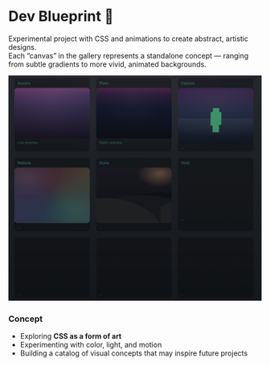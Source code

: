 # Dev Blueprint 🌌

Experimental project with CSS and animations to create abstract, artistic designs.  
Each “canvas” in the gallery represents a standalone concept — ranging from subtle gradients to more vivid, animated backgrounds.

![Gallery preview](assets/gallery.png)

### Concept
- Exploring **CSS as a form of art**
- Experimenting with color, light, and motion
- Building a catalog of visual concepts that may inspire future projects
